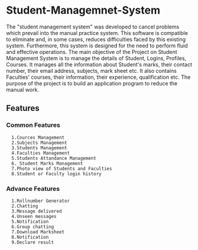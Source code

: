 # Student-Managemnet-System
The "student management system" was developed to cancel problems which prevail into the manual practice system. This software is compatible to eliminate and, in some cases, reduces difficulties faced by this existing system. Furthermore, this system is designed for the need to perform fluid and effective operations. 
The main objective of the Project on Student Management System is to manage the details of Student, Logins, Profiles, Courses. It manages all the information about Student's marks, their contact number, their email address, subjects, mark sheet etc. It also contains Faculties' courses, their information, their experience, qualification etc. The purpose of the project is to build an application program to reduce the manual work.

## Features
  ### Common Features
      1.Cources Management
      2.Subjects Management
      3.Students Management
      4.Faculties Management
      5.Students Attandance Management
      6. Student Marks Management
      7.Photo view of Students and Faculties
      8.Student or Faculty login history
  ### Advance Features
      1.Rollnumber Generator
      2.Chatting
      3.Message delivered
      4.Unseen messages
      5.Notification
      6.Group chatting
      7.Download Marksheet
      8.Notification
      9.Declare result
